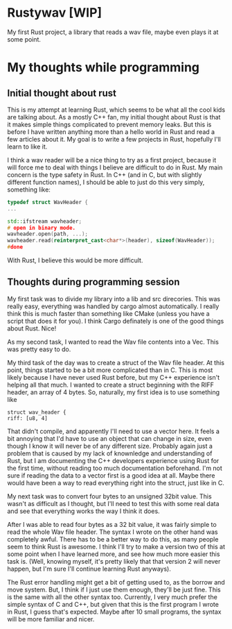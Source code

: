 # Rustywav [WIP]

My first Rust project, a library that reads a wav file, maybe even plays it at some point.

# My thoughts while programming

## Initial thought about rust
This is my attempt at learning Rust, which seems to be what all the cool kids are talking about.
As a mostly C++ fan, my initial thought about Rust is that it makes simple things complicated to prevent memory leaks.
But this is before I have written anything more than a hello world in Rust and read a few articles about it.
My goal is to write a few projects in Rust, hopefully I'll learn to like it.

I think a wav reader will be a nice thing to try as a first project, because it will force me to deal with things I believe are difficult to do in Rust.
My main concern is the type safety in Rust. In C++ (and in C, but with slightly different function names), I should be able to just do this very simply, something like:
```cpp
typedef struct WavHeader {
...

std::ifstream wavheader;
# open in binary mode.
wavheader.open(path, ...);
wavheader.read(reinterpret_cast<char*>(header), sizeof(WavHeader));
#done
```
With Rust, I believe this would be more difficult.

## Thoughts during programming session

My first task was to divide my library into a lib and src direcories.
This was really easy, everything was handled by cargo almost automatically. I really think this is much faster than something like CMake (unless you have a script that does it for you).
I think Cargo definately is one of the good things about Rust. Nice!

As my second task, I wanted to read the Wav file contents into a Vec. This was pretty easy to do.

My third task of the day was to create a struct of the Wav file header.
At this point, things started to be a bit more complicated than in C. This is most likely because I have never used Rust before,
but my C++ experience isn't helping all that much. I wanted to create a struct beginning with the RIFF header, an array of 4 bytes.
So, naturally, my first idea is to use something like
```
struct wav_header {
riff: [u8, 4]
```
That didn't compile, and apparently I'll need to use a vector here.
It feels a bit annoying that I'd have to use an object that can change in size, even though I know it will never be of any different size.
Probably again just a problem that is caused by my lack of knownledge and understanding of Rust, but I am documenting the C++ developers experience using Rust for the first time,
without reading too much documentation beforehand.
I'm not sure if reading the data to a vector first is a good idea at all. Maybe there would have been a way to read everything right into the struct, just like in C.

My next task was to convert four bytes to an unsigned 32bit value.
This wasn't as difficult as I thought, but I'll need to test this with some real data and see that everything works the way I think it does.


After I was able to read four bytes as a 32 bit value, it was fairly simple to read the whole Wav file header.
The syntax I wrote on the other hand was completely awful.
There has to be a better way to do this, as many people seem to think Rust is awesome.
I think I'll try to make a version two of this at some point when I have learned more, and see how much more easier this task is.
(Well, knowing myself, it's pretty likely that that version 2 will never happen, but I'm sure I'll continue learning Rust anyways).

The Rust error handling might get a bit of getting used to, as the borrow and move system.
But, I think if I just use them enough, they'll be just fine.
This is the same with all the other syntax too. Currently,
I very much prefer the simple syntax of C and C++, but given that this is the first program I wrote in Rust, I guess that's expected. Maybe after 10 small programs, the syntax will be more familiar and nicer.

